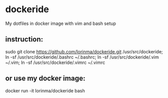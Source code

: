 # dockeride
My dotfiles in docker image
with vim and bash setup

## instruction:

sudo git clone https://github.com/lorinma/dockeride.git /usr/src/dockeride; 
ln -sf /usr/src/dockeride/.bashrc ~/.bashrc; ln -sf /usr/src/dockeride/.vim ~/.vim; ln -sf /usr/src/dockeride/.vimrc ~/.vimrc

## or use my docker image:

docker run -it lorinma/dockeride bash
